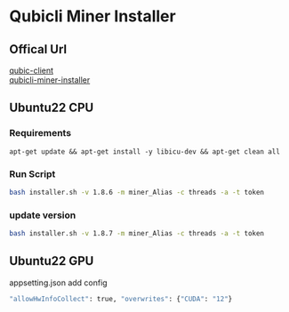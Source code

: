 # Qubicli Miner Installer
## Offical Url  
[qubic-client](https://github.com/qubic-li/client)  
[qubicli-miner-installer](https://github.com/Qubic-World/qubicli-miner-installer)  
## Ubuntu22 CPU
### Requirements
```bsah
apt-get update && apt-get install -y libicu-dev && apt-get clean all
```
### Run Script
```bash 
bash installer.sh -v 1.8.6 -m miner_Alias -c threads -a -t token
```
### update version
```bash 
bash installer.sh -v 1.8.7 -m miner_Alias -c threads -a -t token
```

## Ubuntu22 GPU
appsetting.json add config
```bash
"allowHwInfoCollect": true, "overwrites": {"CUDA": "12"}
```
